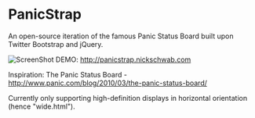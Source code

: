 PanicStrap
==========

An open-source iteration of the famous Panic Status Board built upon Twitter Bootstrap and jQuery.

![ScreenShot](http://nickschwab.com/wp-content/uploads/2013/01/shot_130130_094808-1024x575.png)
DEMO: http://panicstrap.nickschwab.com

Inspiration: The Panic Status Board - http://www.panic.com/blog/2010/03/the-panic-status-board/

Currently only supporting high-definition displays in horizontal orientation (hence "wide.html").